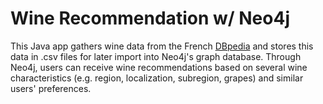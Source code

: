 # Wine Recommendation w/ Neo4j

This Java app gathers wine data from the French [DBpedia](http://fr.dbpedia.org) and stores this data in .csv files for later import into Neo4j's graph database. Through Neo4j, users can receive wine recommendations based on several wine characteristics (e.g. region, localization, subregion, grapes) and similar users' preferences.
